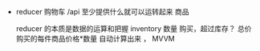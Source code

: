- reducer 购物车
    /api 至少提供什么就可以运转起来
    商品


    reducer 的本质是数据的运算和把握
    inventory  数量 购买，超过库存？
    总价 购买的每件商品价格*数量  自动计算出来 ， MVVM